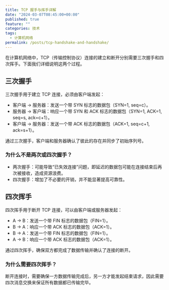 ```yaml
---
title: TCP 握手与挥手详解
date: "2024-03-07T08:45:00+00:00"
published: true
feature: ""
categories: 技术
tags:
  - 计算机网络
permalink: /posts/tcp-handshake-and-handshake/
---
```


在计算机网络中，TCP（传输控制协议）连接的建立和断开分别需要三次握手和四次挥手。下面我们详细说明这两个过程。

## 三次握手

三次握手用于建立 TCP 连接，必须由客户端发起：

- 客户端 -> 服务器：发送一个带 SYN 标志的数据包（SYN=1, seq=c）。
- 服务器 -> 客户端：响应一个带 SYN 和 ACK 标志的数据包（SYN=1, ACK=1, seq=s, ack=c+1）。
- 客户端 -> 服务器：发送一个带 ACK 标志的数据包（ACK=1, seq=c+1, ack=s+1）。

通过三次握手，客户端和服务器确认了彼此的存在并同步了初始序列号。

### 为什么不是两次或四次握手？

- 两次握手：可能导致“已失效连接”问题，即延迟的数据包可能在连接结束后再次被接收，造成资源浪费。
- 四次握手：增加了不必要的开销，并不能显著提高可靠性。

## 四次挥手

四次挥手用于断开 TCP 连接，可以由客户端或服务器发起：

- A -> B：发送一个带 FIN 标志的数据包（FIN=1）。
- B -> A：响应一个带 ACK 标志的数据包（ACK=1）。
- B -> A：发送一个带 FIN 标志的数据包（FIN=1）。
- A -> B：响应一个带 ACK 标志的数据包（ACK=1）。

通过四次挥手，确保双方都完成了数据传输并确认了连接的断开。

### 为什么需要四次挥手？

断开连接时，需要确保一方数据传输完成后，另一方才能发起结束请求，因此需要四次消息交换来保证所有数据都已传输完毕。
